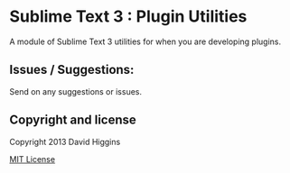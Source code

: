 Sublime Text 3 : Plugin Utilities
==========================

A module of Sublime Text 3 utilities for when you are developing plugins.

## Issues / Suggestions:

Send on any suggestions or issues.

## Copyright and license
Copyright 2013 David Higgins

[MIT License](LICENSE)
